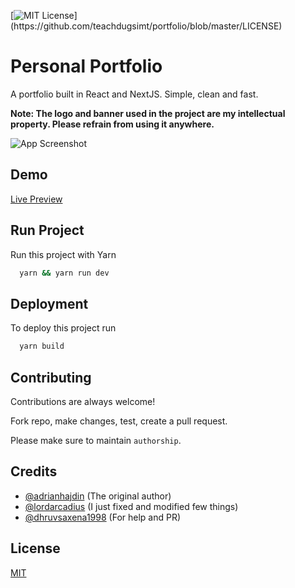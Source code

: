 
[![MIT License](https://img.shields.io/apm/l/atomic-design-ui.svg?)](https://github.com/teachdugsimt/portfolio/blob/master/LICENSE)

  
# Personal Portfolio

A portfolio built in React and NextJS. Simple, clean and fast.

**Note: The logo and banner used in the project are my intellectual property. Please refrain from using it anywhere.**



![App Screenshot](https://arttist-portfolio.s3.ap-southeast-1.amazonaws.com/title-and-header/port-preview.png)

  
## Demo

[Live Preview](https://master.d2scedyffnt9lq.amplifyapp.com/)

## Run Project 

Run this project with Yarn

```bash 
  yarn && yarn run dev
```
    
## Deployment

To deploy this project run

```bash
  yarn build
```

  
## Contributing

Contributions are always welcome!

Fork repo, make changes, test, create a pull request.

Please make sure to maintain `authorship`.

  
## Credits

- [@adrianhajdin](https://github.com/adrianhajdin) (The original author)
- [@lordarcadius](https://github.com/teachdugsimt) (I just fixed and modified few things)
- [@dhruvsaxena1998](https://github.com/dhruvsaxena1998) (For help and PR)

  
## License

[MIT](https://github.com/teachdugsimt/portfolio/blob/master/LICENSE)

  
